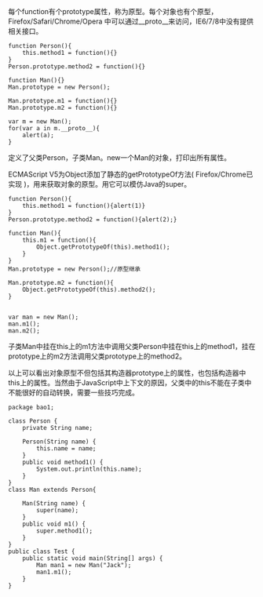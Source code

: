 每个function有个prototype属性，称为原型。每个对象也有个原型，Firefox/Safari/Chrome/Opera 中可以通过__proto__来访问，IE6/7/8中没有提供相关接口。

    function Person(){
        this.method1 = function(){}
    }
    Person.prototype.method2 = function(){}

    function Man(){}
    Man.prototype = new Person();

    Man.prototype.m1 = function(){}
    Man.prototype.m2 = function(){}

    var m = new Man();
    for(var a in m.__proto__){
        alert(a);
    }
定义了父类Person，子类Man。new一个Man的对象，打印出所有属性。

ECMAScript V5为Object添加了静态的getPrototypeOf方法( Firefox/Chrome已实现 )，用来获取对象的原型。用它可以模仿Java的super。

    function Person(){
        this.method1 = function(){alert(1)}
    }
    Person.prototype.method2 = function(){alert(2);}

    function Man(){
        this.m1 = function(){
            Object.getPrototypeOf(this).method1();
        }
    }
    Man.prototype = new Person();//原型继承

    Man.prototype.m2 = function(){
        Object.getPrototypeOf(this).method2();
    }


    var man = new Man();
    man.m1();
    man.m2();

子类Man中挂在this上的m1方法中调用父类Person中挂在this上的method1，挂在prototype上的m2方法调用父类prototype上的method2。

以上可以看出对象原型不但包括其构造器prototype上的属性，也包括构造器中this上的属性。当然由于JavaScript中上下文的原因，父类中的this不能在子类中不能很好的自动转换，需要一些技巧完成。

    package bao1;

    class Person {
        private String name;

        Person(String name) {
            this.name = name;
        }
        public void method1() {
            System.out.println(this.name);
        }
    }
    class Man extends Person{

        Man(String name) {
            super(name);
        }
        public void m1() {
            super.method1();
        }
    }
    public class Test {
        public static void main(String[] args) {
            Man man1 = new Man("Jack");
            man1.m1();
        }
    }